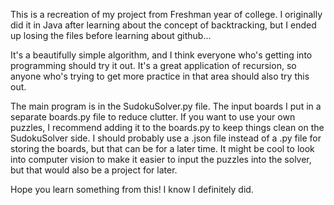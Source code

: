 This is a recreation of my project from Freshman year of college. I originally did it in Java after learning about the concept of backtracking, but I ended up losing the files before learning about github...

It's a beautifully simple algorithm, and I think everyone who's getting into programming should try it out. It's a great application of recursion, so anyone who's trying to get more practice in that area should also try this out. 

The main program is in the SudokuSolver.py file. The input boards I put in a separate boards.py file to reduce clutter. If you want to use your own puzzles, I recommend adding it to the boards.py to keep things clean on the SudokuSolver side. I should probably use a .json file instead of a .py file for storing the boards, but that can be for a later time. It might be cool to look into computer vision to make it easier to input the puzzles into the solver, but that would also be a project for later.

Hope you learn something from this! I know I definitely did.